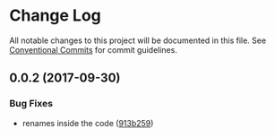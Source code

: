 # Change Log

All notable changes to this project will be documented in this file.
See [Conventional Commits](https://conventionalcommits.org) for commit guidelines.

<a name="0.0.2"></a>
## 0.0.2 (2017-09-30)


### Bug Fixes

* renames inside the code ([913b259](https://github.com/bem/bem-sdk/commit/913b259))
